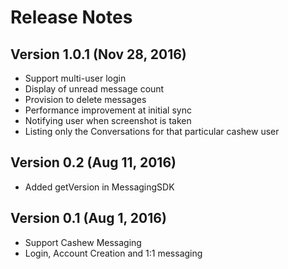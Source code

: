 # Release Notes

## Version 1.0.1 (Nov 28, 2016)
- Support multi-user login
- Display of unread message count
- Provision to delete messages
- Performance improvement at initial sync
- Notifying user when screenshot is taken
- Listing only the Conversations for that particular cashew user

## Version 0.2 (Aug 11, 2016)
- Added getVersion in MessagingSDK

## Version 0.1 (Aug 1, 2016)
- Support Cashew Messaging
- Login, Account Creation and 1:1 messaging
